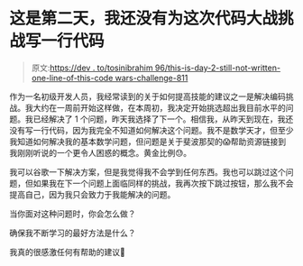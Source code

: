 # 这是第二天，我还没有为这次代码大战挑战写一行代码

> 原文:[https://dev . to/tosinibrahim 96/this-is-day-2-still-not-written-one-line-of-this-code wars-challenge-811](https://dev.to/tosinibrahim96/this-is-day-2-still-haven-t-written-a-single-line-of-code-for-this-codewars-challenge-811)

作为一名初级开发人员，我经常读到的关于如何提高技能的建议之一是解决编码挑战。我大约在一周前开始这样做，在本周初，我决定开始挑选超出我目前水平的问题。我已经解决了 1 个问题，昨天我选择了下一个。相信我，从昨天到现在，我还没有写一行代码，因为我完全不知道如何解决这个问题。我不是数学天才，但至少我知道如何解决我的基本数学问题，但问题是关于斐波那契的😱帮助资源链接到我刚刚听说的一个更令人困惑的概念。黄金比例😓。

我可以谷歌一下解决方案，但是我觉得我不会学到任何东西。我也可以跳过这个问题，但如果我在下一个问题上面临同样的挑战，我再次按下跳过按钮，那么我不会提高自己，因为我只会致力于我能解决的问题。

当你面对这种问题时，你会怎么做？

确保我不断学习的最好方法是什么？

我真的很感激任何有帮助的建议🙏